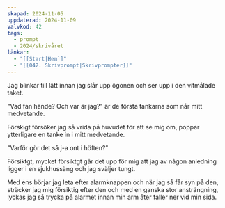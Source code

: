 ```yaml
---
skapad: 2024-11-05
uppdaterad: 2024-11-09
valvkod: 42
tags:
  - prompt
  - 2024/skrivåret
länkar:
  - "[[Start|Hem]]"
  - "[[042. Skrivprompt|Skrivprompter]]"
---
```

Jag blinkar till lätt innan jag slår upp ögonen och ser upp i den vitmålade taket.

"Vad fan hände? Och var är jag?" är de första tankarna som når mitt medvetande.

Förskigt försöker jag så vrida på huvudet för att se mig om, poppar ytterligare en tanke in i mitt medvetande.

"Varför gör det så j-a ont i höften?"

Försiktgt, mycket försiktgt går det upp för mig att jag av någon anledning ligger i en sjukhussäng och jag sväljer tungt.

Med ens börjar jag leta efter alarmknappen och när jag så får syn på den, sträcker jag mig försiktig efter den och med en ganska stor ansträngning, lyckas jag så trycka på alarmet innan min arm åter faller ner vid min sida.



